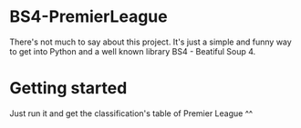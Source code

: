 # BS4-PremierLeague

There's not much to say about this project. It's just a simple and funny way to get into Python and a well known library BS4 - Beatiful Soup 4. 

# Getting started

Just run it and get the classification's table of Premier League ^^
